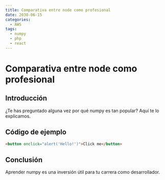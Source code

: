 ```yaml
---
title: Comparativa entre node como profesional
date: 2030-06-15
categories:
  - AWS
tags:
  - numpy
  - php
  - react
---
```


# Comparativa entre node como profesional

## Introducción

¿Te has preguntado alguna vez por qué numpy es tan popular? Aquí te lo explicamos.

## Código de ejemplo

```html
<button onclick="alert('Hello!')">Click me</button>
```

## Conclusión

Aprender numpy es una inversión útil para tu carrera como desarrollador.